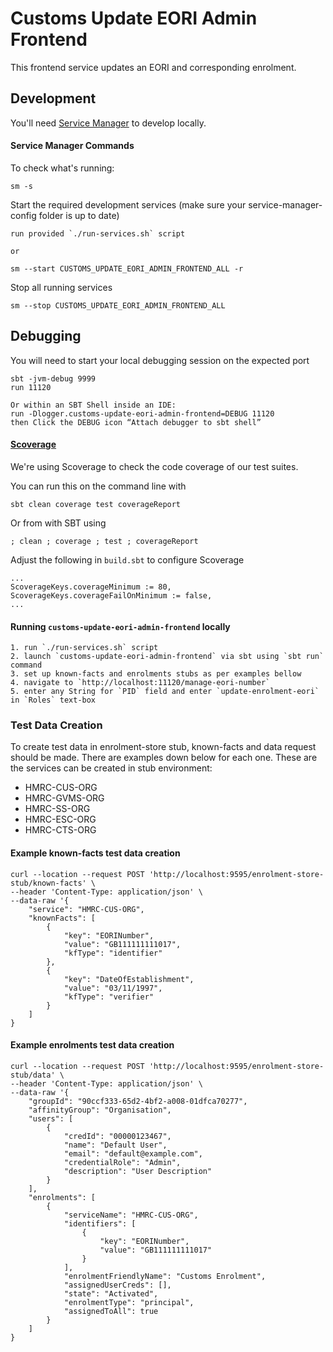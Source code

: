 
# Customs Update EORI Admin Frontend

This frontend service updates an EORI and corresponding enrolment.

## Development

You'll need [Service Manager](https://github.com/hmrc/service-manager) to develop locally.

#### Service Manager Commands

To check what's running:

    sm -s

Start the required development services (make sure your service-manager-config folder is up to date)

    run provided `./run-services.sh` script

    or

    sm --start CUSTOMS_UPDATE_EORI_ADMIN_FRONTEND_ALL -r

Stop all running services

    sm --stop CUSTOMS_UPDATE_EORI_ADMIN_FRONTEND_ALL

## Debugging

You will need to start your local debugging session on the expected port

    sbt -jvm-debug 9999
    run 11120

    Or within an SBT Shell inside an IDE:
    run -Dlogger.customs-update-eori-admin-frontend=DEBUG 11120
    then Click the DEBUG icon “Attach debugger to sbt shell”

#### [Scoverage](https://github.com/scoverage/sbt-scoverage)

We're using Scoverage to check the code coverage of our test suites.

You can run this on the command line with

    sbt clean coverage test coverageReport

Or from with SBT using

    ; clean ; coverage ; test ; coverageReport

Adjust the following in `build.sbt` to configure Scoverage

    ...
    ScoverageKeys.coverageMinimum := 80,
    ScoverageKeys.coverageFailOnMinimum := false,
    ...

#### Running `customs-update-eori-admin-frontend` locally
    1. run `./run-services.sh` script
    2. launch `customs-update-eori-admin-frontend` via sbt using `sbt run` command
    3. set up known-facts and enrolments stubs as per examples bellow
    4. navigate to `http://localhost:11120/manage-eori-number`
    5. enter any String for `PID` field and enter `update-enrolment-eori` in `Roles` text-box

### Test Data Creation

To create test data in enrolment-store stub, known-facts and data request should be made. There are examples down 
below for each one. These are the services can be created in stub environment: 

- HMRC-CUS-ORG
- HMRC-GVMS-ORG
- HMRC-SS-ORG
- HMRC-ESC-ORG
- HMRC-CTS-ORG

#### Example known-facts test data creation
```
curl --location --request POST 'http://localhost:9595/enrolment-store-stub/known-facts' \
--header 'Content-Type: application/json' \
--data-raw '{
    "service": "HMRC-CUS-ORG",
    "knownFacts": [
        {
            "key": "EORINumber",
            "value": "GB111111111017",
            "kfType": "identifier"
        },
        {
            "key": "DateOfEstablishment",
            "value": "03/11/1997",
            "kfType": "verifier"
        }
    ]
}
```

#### Example enrolments test data creation
```
curl --location --request POST 'http://localhost:9595/enrolment-store-stub/data' \
--header 'Content-Type: application/json' \
--data-raw '{
	"groupId": "90ccf333-65d2-4bf2-a008-01dfca70277",
	"affinityGroup": "Organisation",
	"users": [
	    {
	        "credId": "00000123467",
	        "name": "Default User",
	        "email": "default@example.com",
	        "credentialRole": "Admin",
	        "description": "User Description"
	    }
	],
	"enrolments": [
	    {
	        "serviceName": "HMRC-CUS-ORG",
	        "identifiers": [
	            {
	                "key": "EORINumber",
	                "value": "GB111111111017"
	            }
	        ],
	        "enrolmentFriendlyName": "Customs Enrolment",
	        "assignedUserCreds": [],
	        "state": "Activated",
	        "enrolmentType": "principal",
	        "assignedToAll": true
        }
    ]
}
```